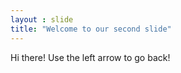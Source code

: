 ```yaml
--- 
layout : slide
title: "Welcome to our second slide"
---
```


Hi there!
Use the left arrow to go back!
